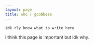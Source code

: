 ```yaml
---
layout: page
title: who | goobbess
---
```


```term
idk rly know what to write here
```

i think this page is important but idk why.

